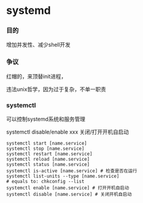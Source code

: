 # systemd

### 目的

增加并发性、减少shell开发



### 争议

红帽的，来顶替init进程，

违法unix哲学，因为过于复杂，不单一职责



### systemctl

可以控制systemd系统和服务管理

systemctl disable/enable xxx 关闭/打开开机自启动

```shell
systemctl start [name.service]
systemctl stop [name.service]
systemctl restart [name.service]
systemctl reload [name.service]
systemctl status [name.service]
systemctl is-active [name.service] # 检查是否在运行
systemctl list-units --type [name.service]
# equals to: chkconfig --list
systemctl enable [name.service] # 打开开机自启动
systemctl disable [name.service] # 关闭开机自启动
```



